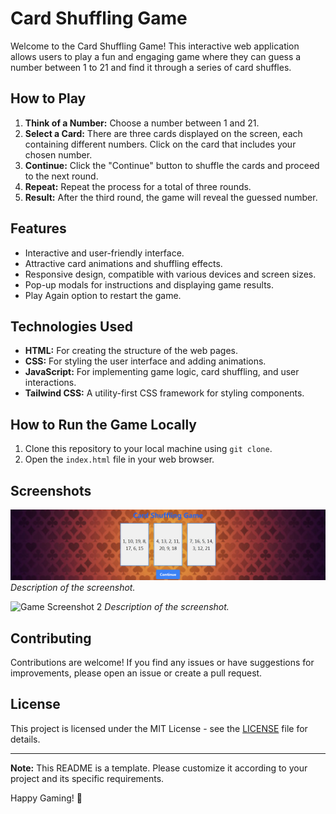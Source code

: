 # Card Shuffling Game

Welcome to the Card Shuffling Game! This interactive web application allows users to play a fun and engaging game where they can guess a number between 1 to 21 and find it through a series of card shuffles.

## How to Play

1. **Think of a Number:** Choose a number between 1 and 21.
2. **Select a Card:** There are three cards displayed on the screen, each containing different numbers. Click on the card that includes your chosen number.
3. **Continue:** Click the "Continue" button to shuffle the cards and proceed to the next round.
4. **Repeat:** Repeat the process for a total of three rounds.
5. **Result:** After the third round, the game will reveal the guessed number.

## Features

- Interactive and user-friendly interface.
- Attractive card animations and shuffling effects.
- Responsive design, compatible with various devices and screen sizes.
- Pop-up modals for instructions and displaying game results.
- Play Again option to restart the game.

## Technologies Used

- **HTML:** For creating the structure of the web pages.
- **CSS:** For styling the user interface and adding animations.
- **JavaScript:** For implementing game logic, card shuffling, and user interactions.
- **Tailwind CSS:** A utility-first CSS framework for styling components.

## How to Run the Game Locally

1. Clone this repository to your local machine using `git clone`.
2. Open the `index.html` file in your web browser.

## Screenshots

![Game Screenshot 1](/screenshots/screenshot1.png)
*Description of the screenshot.*

![Game Screenshot 2](/screenshots/screenshot2.png)
*Description of the screenshot.*

## Contributing

Contributions are welcome! If you find any issues or have suggestions for improvements, please open an issue or create a pull request.

## License

This project is licensed under the MIT License - see the [LICENSE](/LICENSE) file for details.

---

**Note:** This README is a template. Please customize it according to your project and its specific requirements.

Happy Gaming! 🎉
